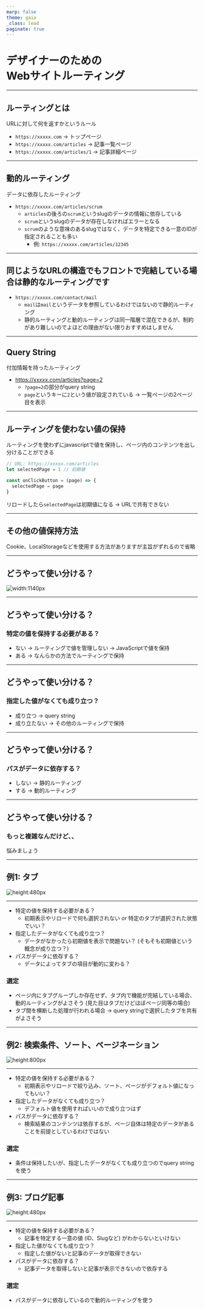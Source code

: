 ```yaml
---
marp: false
theme: gaia
_class: lead
paginate: true
---
```


# デザイナーのための<br />Webサイトルーティング

---
## ルーティングとは

URLに対して何を返すかというルール

- `https://xxxxx.com`
-> トップページ
- `https://xxxxx.com/articles`
-> 記事一覧ページ
- `https://xxxxx.com/articles/1`
-> 記事詳細ページ

---
## 動的ルーティング

データに依存したルーティング

- `https://xxxxx.com/articles/scrum`
  - `articles`の後ろの`scrum`というslugのデータの情報に依存している
  - `scrum`というslugのデータが存在しなければエラーとなる
  - `scrum`のような意味のあるslugではなく、データを特定できる一意のIDが指定されることも多い
    - 例: `https://xxxxx.com/articles/12345`

---
## 同じようなURLの構造でもフロントで完結している場合は静的なルーティングです

- `https://xxxxx.com/contact/mail`
  - `mail`は`mail`というデータを参照しているわけではないので静的ルーティング
  - 静的ルーティングと動的ルーティングは同一階層で混在できるが、制約があり難しいのでよほどの理由がない限りおすすめはしません

---
## Query String

付加情報を持ったルーティング

- https://xxxxx.com/articles?page=2
  - `?page=2`の部分がquery string
  - `page`というキーに`2`という値が設定されている -> 一覧ページの2ページ目を表示

---
## ルーティングを使わない値の保持

ルーティングを使わずにjavascriptで値を保持し、ページ内のコンテンツを出し分けることができる

```js
// URL: https://xxxxx.com/articles
let selectedPage = 1 // 初期値

const onClickButton = (page) => {
  selectedPage = page
}
```

リロードしたら`selectedPage`は初期値になる -> URLで共有できない

---
## その他の値保持方法

Cookie、LocalStorageなどを使用する方法がありますが主旨がずれるので省略

---
## どうやって使い分ける？

![width:1140px](../assets/flow_chart.png)

---
## どうやって使い分ける？
### 特定の値を保持する必要がある？

- ない -> ルーティングで値を管理しない -> JavaScriptで値を保持
- ある -> なんらかの方法でルーティングで保持

---
## どうやって使い分ける？
### 指定した値がなくても成り立つ？

- 成り立つ -> query string
- 成り立たない -> その他のルーティングで保持

---
## どうやって使い分ける？
### パスがデータに依存する？

- しない -> 静的ルーティング
- する -> 動的ルーティング

---
## どうやって使い分ける？
### もっと複雑なんだけど、、

悩みましょう

---

## 例1: タブ

![height:480px](../assets/tabs.png)

---
- 特定の値を保持する必要がある？
  - 初期表示やリロードで何も選択されない or 特定のタブが選択された状態でいい？
- 指定したデータがなくても成り立つ？
  - データがなかったら初期値を表示で問題ない？ (そもそも初期値という概念が成り立つ？)
- パスがデータに依存する？
  - データによってタブの項目が動的に変わる？

### 選定
- ページ内にタブグループしか存在せず、タブ内で機能が完結している場合、動的ルーティングがよさそう (見た目はタブだけどほぼページ同等の場合)
- タブ間を横断した処理が行われる場合 -> query stringで選択したタブを共有がよさそう

---
## 例2: 検索条件、ソート、ページネーション

![height:800px](../assets/table.png)

---
- 特定の値を保持する必要がある？
  - 初期表示やリロードで絞り込み、ソート、ページがデフォルト値になってもいい？
- 指定したデータがなくても成り立つ？
  - デフォルト値を使用すればいいので成り立つはず
- パスがデータに依存する？
  - 検索結果のコンテンツは依存するが、ページ自体は特定のデータがあることを前提としているわけではない

### 選定
- 条件は保持したいが、指定したデータがなくても成り立つのでquery stringを使う

---
## 例3: ブログ記事

![height:480px](../assets/article_detail.png)

---
- 特定の値を保持する必要がある？
  - 記事を特定する一意の値 (ID、Slugなど) がわからないといけない
- 指定した値がなくても成り立つ？
  - 指定した値がないと記事のデータが取得できない
- パスがデータに依存する？
  - 記事データを取得しないと記事が表示できないので依存する

### 選定
- パスがデータに依存しているので動的ルーティングを使う